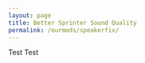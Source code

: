 ```yaml
---
layout: page
title: Better Sprinter Sound Quality
permalink: /ourmods/speakerfix/
---
```


Test Test
